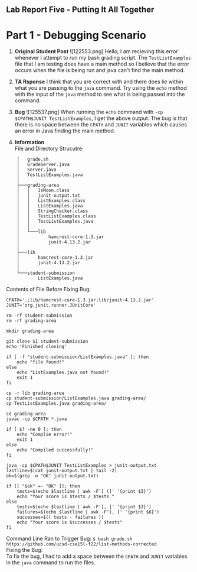 ## Lab Report Five - Putting It All Together

# Part 1 - Debugging Scenario
1. **Original Student Post**
  ![122553.png]
  Hello, I am recieving this error whenever I attempt to run my bash grading script. The `TestListExamples` file that I am testing does have a main method so I believe that the error occurs when the file is being run and java can't find the main method.

2. **TA Rsponse**
  I think that you are correct with and there does lie within what you are passing to the `java` command. Try using the `echo` method with the input of the `java` method to see what is being passed into the command.

3. **Bug**
   ![125537.png]
   When running the `echo` command with `-cp $CPATH$JUNIT TestListExamples`, I get the above output. The bug is that there is no space between the `CPATH` and `JUNIT` variables which causes an error in Java finding the main method.

4. **Information**
   \
   File and Directory Strucutre:
```
    │   grade.sh
    │   GradeServer.java
    │   Server.java
    │   TestListExamples.java
    │
    ├───grading-area
    │   │   IsMoon.class
    │   │   junit-output.txt
    │   │   ListExamples.class
    │   │   ListExamples.java
    │   │   StringChecker.class
    │   │   TestListExamples.class
    │   │   TestListExamples.java
    │   │
    │   └───lib
    │           hamcrest-core-1.3.jar
    │           junit-4.13.2.jar
    │
    ├───lib
    │       hamcrest-core-1.3.jar
    │       junit-4.13.2.jar
    │
    └───student-submission
            ListExamples.java
```
Contents of File Before Fixing Bug:

```
CPATH='.;lib/hamcrest-core-1.3.jar;lib/junit-4.13.2.jar'
JUNIT='org.junit.runner.JUnitCore'

rm -rf student-submission
rm -rf grading-area

mkdir grading-area

git clone $1 student-submission
echo 'Finished cloning'

if [ -f "student-submission/ListExamples.java" ]; then 
    echo "file found!"
else 
    echo "ListExamples.java not found!"
    exit 1
fi

cp -r lib grading-area
cp student-submission/ListExamples.java grading-area/
cp TestListExamples.java grading-area/

cd grading-area
javac -cp $CPATH *.java

if [ $? -ne 0 ]; then
    echo "Complie error!"
    exit 1
else
    echo "Compiled successfully!"
fi

java -cp $CPATH$JUNIT TestListExamples > junit-output.txt
lastline=$(cat junit-output.txt | tail -2)
ok=$(grep -o "OK" junit-output.txt)

if [[ "$ok" =~ "OK" ]]; then
    tests=$(echo $lastline | awk -F'[ (]' '{print $3}')
    echo "Your score is $tests / $tests "
else 
    tests=$(echo $lastline | awk -F'[, ]' '{print $3}')
    failures=$(echo $lastline | awk -F'[, ]' '{print $6}')
    successes=$(( tests - failures ))
    echo "Your score is $successes / $tests"
fi
```
Command Line Ran to Trigger Bug:
`$ bash grade.sh https://github.com/ucsd-cse15l-f22/list-methods-corrected`
\
Fixing the Bug:
\
To fix the bug, I had to add a space between the `CPATH` and `JUNIT` variables in the `java` command to run the files. 

